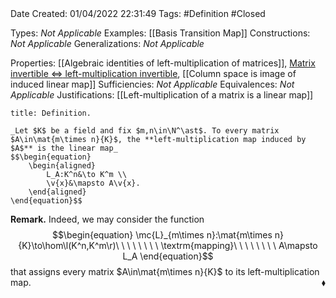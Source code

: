 <br />
<br />

Date Created: 01/04/2022 22:31:49
Tags: #Definition #Closed 

Types: _Not Applicable_
Examples: [[Basis Transition Map]]
Constructions: _Not Applicable_
Generalizations: _Not Applicable_

Properties: [[Algebraic identities of left-multiplication of matrices]], [Matrix invertible $\Leftrightarrow$ left-multiplication invertible](Matrix%20invertible%20iff%20left-multiplication%20invertible.md), [[Column space is image of induced linear map]]
Sufficiencies: _Not Applicable_
Equivalences: _Not Applicable_
Justifications: [[Left-multiplication of a matrix is a linear map]]

``` ad-Definition
title: Definition.

_Let $K$ be a field and fix $m,n\in\N^\ast$. To every matrix $A\in\mat{m\times n}{K}$, the **left-multiplication map induced by $A$** is the linear map_
$$\begin{equation}
    \begin{aligned}
        L_A:K^n&\to K^m \\
        \v{x}&\mapsto A\v{x}.
    \end{aligned}
\end{equation}$$

```

**Remark.** Indeed, we may consider the function
$$\begin{equation}
    \mc{L}_{m\times n}:\mat{m\times n}{K}\to\hom\l(K^n,K^m\r)\ \ \ \ \ \ \ \ \textrm{mapping}\ \ \ \ \ \ \ \ A\mapsto L_A
\end{equation}$$
that assigns every matrix $A\in\mat{m\times n}{K}$ to its left-multiplication map.<span style="float:right;">$\blacklozenge$</span>
